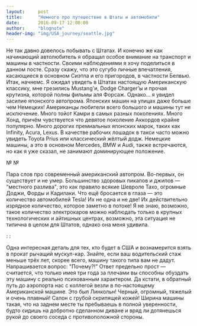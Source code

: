 ```yaml
---
layout:     post
title:      "Немного про путешествие в Штаты и автомобили"
date:       2016-09-17 12:00:00
author:     "blognote"
header-img: "img/USA_journey/seattle.jpg"
---
```



Не так давно довелось побывать с Штатах. И конечно же как начинающий автолюбитель я обращал особое внимание на транспорт и машины в частности. Своими наблюдениями я хочу поделиться в данном посте. Сразу скажу, что это сугубо личные впечатления, касающиеся в основном Сиэтла и его пригородов, в частности Белвью.
Итак, начнемс. Я ожидал увидеть в Штатах настоящую Американскую классику, мне грезились Mustang'и, Dodge Charger’ы и прочая крутизна, которой полны фильмы аля Форсаж. Однако… я увидел засилие японского автопрома. Японских машин на улицах даже больше чем Немецких! Американцы любители всего большого и машины тут не исключение. Много тойот Камри в самых разных поколениях. Много Хонд, причём чувствуется что девятое поколение Аккордов крайне популярно. Много дорогих премиальных японских марок, таких как Infinity, Acura, Lexus.
В качестве рабочих лошадок в такси часто можно увидеть Toyota Prius или классический жёлтый додж.
Немецкие машины, а это в основном Mercedes, BMW и Audi, также встречаются, но как я уже сказал, не занимают доминирующее положение.

№
№

Пара слов про современный американский автопром. Во-первых, он существует и не умер. Большинство здоровых пикапов и джипов — “местного разлива", это как правило всякие Шевроле Тахо, огромные Доджи, Форды и Кадилаки.
Что ещё бросается в глаза — это количество автомобилей Tesla! Их не одна и не две! Их действительно изрядное количество, которое заметно в потоке! Я не знаю, возможно, такое количество электрокаров можно наблюдать только в крупных технологических и айтишных центрах, возможно, эта ситуация не типична в целом для Штатов, однако она меня удивила.

:
:

Одна интересная деталь для тех, кто будет в США и вознамерится взять в прокат рычащий мускул-кар. Знайте, если ваш водительский стаж меньше трёх лет, скорее всего, машину такого типа вам не дадут. Напрашивается вопрос: "Почему?!" Ответ предельно прост — считается, что только имея три года за плечами вы способны обуздать эту машину с реально психованным характером.
Да кстати, в обратный путь до аэропорта нас с коллегой везли в по-настоящему Американской машине. Это был Линкольн! Черный, огромный, тяжелый и очень плавный! Салон с грубой скрипящей кожей! Ширина машины такая, что на заднем месте ты пребываешь в полной уверенности, будто сидишь на добротно сделанном диване и вряд ли дотянешься рукой до своего соседа с противоположной стороны.






